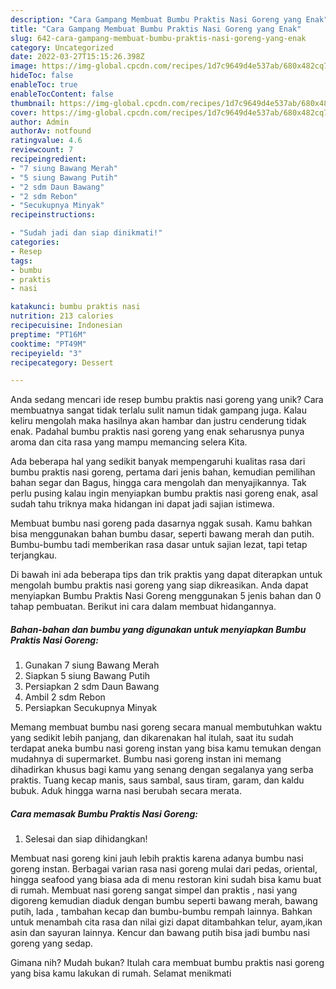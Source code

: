 ```yaml
---
description: "Cara Gampang Membuat Bumbu Praktis Nasi Goreng yang Enak"
title: "Cara Gampang Membuat Bumbu Praktis Nasi Goreng yang Enak"
slug: 642-cara-gampang-membuat-bumbu-praktis-nasi-goreng-yang-enak
category: Uncategorized
date: 2022-03-27T15:15:26.398Z
image: https://img-global.cpcdn.com/recipes/1d7c9649d4e537ab/680x482cq70/bumbu-praktis-nasi-goreng-foto-resep-utama.jpg
hideToc: false
enableToc: true
enableTocContent: false
thumbnail: https://img-global.cpcdn.com/recipes/1d7c9649d4e537ab/680x482cq70/bumbu-praktis-nasi-goreng-foto-resep-utama.jpg
cover: https://img-global.cpcdn.com/recipes/1d7c9649d4e537ab/680x482cq70/bumbu-praktis-nasi-goreng-foto-resep-utama.jpg
author: Admin
authorAv: notfound
ratingvalue: 4.6
reviewcount: 7
recipeingredient:
- "7 siung Bawang Merah"
- "5 siung Bawang Putih"
- "2 sdm Daun Bawang"
- "2 sdm Rebon"
- "Secukupnya Minyak"
recipeinstructions:

- "Sudah jadi dan siap dinikmati!"
categories:
- Resep
tags:
- bumbu
- praktis
- nasi

katakunci: bumbu praktis nasi 
nutrition: 213 calories
recipecuisine: Indonesian
preptime: "PT16M"
cooktime: "PT49M"
recipeyield: "3"
recipecategory: Dessert

---
```





Anda sedang mencari ide resep bumbu praktis nasi goreng yang unik? Cara membuatnya sangat tidak terlalu sulit namun tidak gampang juga. Kalau keliru mengolah maka hasilnya akan hambar dan justru cenderung tidak enak. Padahal bumbu praktis nasi goreng yang enak seharusnya punya aroma dan cita rasa yang mampu memancing selera Kita.





Ada beberapa hal yang sedikit banyak mempengaruhi kualitas rasa dari bumbu praktis nasi goreng, pertama dari jenis bahan, kemudian pemilihan bahan segar dan Bagus, hingga cara mengolah dan menyajikannya. Tak perlu pusing kalau ingin menyiapkan bumbu praktis nasi goreng enak,      asal sudah tahu triknya maka hidangan ini dapat jadi sajian istimewa.














Membuat bumbu nasi goreng pada dasarnya nggak susah. Kamu bahkan bisa menggunakan bahan bumbu dasar, seperti bawang merah dan putih. Bumbu-bumbu tadi memberikan rasa dasar untuk sajian lezat, tapi tetap terjangkau.






Di bawah ini ada beberapa tips dan trik praktis yang dapat diterapkan untuk mengolah bumbu praktis nasi goreng yang siap dikreasikan. Anda dapat menyiapkan Bumbu Praktis Nasi Goreng menggunakan 5 jenis bahan dan 0 tahap pembuatan. Berikut ini cara dalam membuat hidangannya.

<!--inarticleads1-->

##### Bahan-bahan dan bumbu yang digunakan untuk menyiapkan Bumbu Praktis Nasi Goreng:

1. Gunakan 7 siung Bawang Merah
1. Siapkan 5 siung Bawang Putih
1. Persiapkan 2 sdm Daun Bawang
1. Ambil 2 sdm Rebon
1. Persiapkan Secukupnya Minyak


Memang membuat bumbu nasi goreng secara manual membutuhkan waktu yang sedikit lebih panjang, dan dikarenakan hal itulah, saat itu sudah terdapat aneka bumbu nasi goreng instan yang bisa kamu temukan dengan mudahnya di supermarket. Bumbu nasi goreng instan ini memang dihadirkan khusus bagi kamu yang senang dengan segalanya yang serba praktis. Tuang kecap manis, saus sambal, saus tiram, garam, dan kaldu bubuk. Aduk hingga warna nasi berubah secara merata. 

<!--inarticleads2-->

##### Cara memasak Bumbu Praktis Nasi Goreng:


1. Selesai dan siap dihidangkan!

Membuat nasi goreng kini jauh lebih praktis karena adanya bumbu nasi goreng instan. Berbagai varian rasa nasi goreng mulai dari pedas, oriental, hingga seafood yang biasa ada di menu restoran kini sudah bisa kamu buat di rumah. Membuat nasi goreng sangat simpel dan praktis , nasi yang digoreng kemudian diaduk dengan bumbu seperti bawang merah, bawang putih, lada , tambahan kecap dan bumbu-bumbu rempah lainnya. Bahkan untuk menambah cita rasa dan nilai gizi dapat ditambahkan telur, ayam,ikan asin dan sayuran lainnya. Kencur dan bawang putih bisa jadi bumbu nasi goreng yang sedap. 

Gimana nih? Mudah bukan? Itulah cara membuat bumbu praktis nasi goreng yang bisa kamu lakukan di rumah. Selamat menikmati
